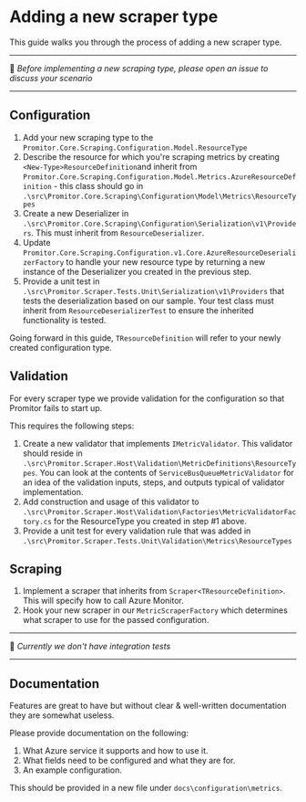 # Adding a new scraper type
This guide walks you through the process of adding a new scraper type.

------------------------

:loudspeaker: _Before implementing a new scraping type, please open an issue to discuss your scenario_

-------------------------

## Configuration
1. Add your new scraping type to the `Promitor.Core.Scraping.Configuration.Model.ResourceType`
2. Describe the resource for which you're scraping metrics by creating `<New-Type>ResourceDefinition`and inherit from `Promitor.Core.Scraping.Configuration.Model.Metrics.AzureResourceDefinition` - this class should go in `.\src\Promitor.Core.Scraping\Configuration\Model\Metrics\ResourceTypes`
3. Create a new Deserializer in `.\src\Promitor.Core.Scraping\Configuration\Serialization\v1\Providers`. This must inherit from `ResourceDeserializer`.
4. Update `Promitor.Core.Scraping.Configuration.v1.Core.AzureResourceDeserializerFactory` to handle your new resource type by returning a new instance of the Deserializer you created in the previous step.
5. Provide a unit test in `.\src\Promitor.Scraper.Tests.Unit\Serialization\v1\Providers` that tests the deserialization based on our sample. Your test class must inherit from `ResourceDeserializerTest` to ensure the inherited functionality is tested.

Going forward in this guide, `TResourceDefinition` will refer to your newly created configuration type.

## Validation
For every scraper type we provide validation for the configuration so that Promitor fails to start up.

This requires the following steps:
1. Create a new validator that implements `IMetricValidator`. This validator should reside in `.\src\Promitor.Scraper.Host\Validation\MetricDefinitions\ResourceTypes`. You can look at the contents of `ServiceBusQueueMetricValidator` for an idea of the validation inputs, steps, and outputs typical of validator implementation.
2. Add construction and usage of this validator to `.\src\Promitor.Scraper.Host\Validation\Factories\MetricValidatorFactory.cs` for the ResourceType you created in step #1 above.
3. Provide a unit test for every validation rule that was added in `.\src\Promitor.Scraper.Tests.Unit\Validation\Metrics\ResourceTypes`

## Scraping
1. Implement a scraper that inherits from `Scraper<TResourceDefinition>`. This will specify how to call Azure Monitor.
2. Hook your new scraper in our `MetricScraperFactory` which determines what scraper to use for the passed configuration.

---------------------------

:memo: _Currently we don't have integration tests_

---------------------------

## Documentation
Features are great to have but without clear & well-written documentation they are somewhat useless.

Please provide documentation on the following:

1. What Azure service it supports and how to use it.
2. What fields need to be configured and what they are for.
3. An example configuration.

This should be provided in a new file under `docs\configuration\metrics`.
